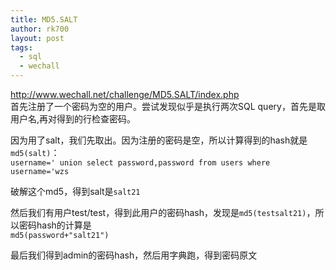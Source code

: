 ```yaml
---
title: MD5.SALT
author: rk700
layout: post
tags:
  - sql
  - wechall
---
```

<http://www.wechall.net/challenge/MD5.SALT/index.php>  
首先注册了一个密码为空的用户。尝试发现似乎是执行两次SQL query，首先是取用户名,再对得到的行检查密码。

因为用了salt，我们先取出。因为注册的密码是空，所以计算得到的hash就是`md5(salt)`：  
`username=' union select password,password from users where username='wzs`

破解这个md5，得到salt是`salt21`

然后我们有用户test/test，得到此用户的密码hash，发现是`md5(testsalt21)`，所以密码hash的计算是  
`md5(password+"salt21")`

最后我们得到admin的密码hash，然后用字典跑，得到密码原文